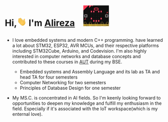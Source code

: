 # <p> Hi,<img src="https://raw.githubusercontent.com/ABSphreak/ABSphreak/master/gifs/Hi.gif" width="30px" /> I'm <a href="https://github.com/A-R-S-D/">Alireza</a> &nbsp;&nbsp; <img width="80" src="https://github.com/A-R-S-D/A-R-S-D/blob/49d66e2721eef583be6cde61ff187c15a3be4ea4/resources/gifs/helloGreetingsMicroBits.gif"> </p>
- I love embedded systems and modern C++ programming. have learned a lot about STM32, ESP32, AVR MCUs, and their respective platforms including STM32Cube, Arduino, and Codevision. I'm also highly interested in computer networks and database concepts and contributed to these courses in <a href="https://aut.ac.ir/en/">AUT</a> during my BSE.
  - Embedded systems and Assembly Language and its lab as TA and head TA for four semesters
  - Computer Networking for two semesters
  - Principles of Database Design for one semester

- My MS.C. is concentrated in AI fields. So I'm keenly looking forward to opportunities to deepen my knowledge and fulfill my enthusiasm in the field. Especially if it's associated with the IoT workspace(which is my enternal love).


<!-- <p  align="left"><img src="https://visitor-badge.glitch.me/badge?page_id=A-R-S-D.readme.md&left_color=green&right_color=red" alt="visitor badge"/>
                 -->

